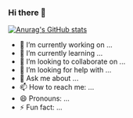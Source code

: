 ### Hi there 👋
[![Anurag's GitHub stats](http://github-readme-stats-jonesgp.vercel.app/api?username=JonesGP)](https://https://github.com/JonesGP/github-readme-stats)
- 🔭 I’m currently working on ...
- 🌱 I’m currently learning ...
- 👯 I’m looking to collaborate on ...
- 🤔 I’m looking for help with ...
- 💬 Ask me about ...
- 📫 How to reach me: ...
- 😄 Pronouns: ...
- ⚡ Fun fact: ...
